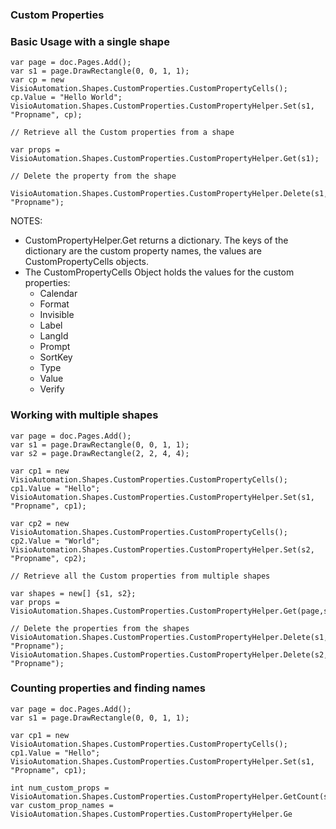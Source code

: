 ### Custom Properties

### Basic Usage with a single shape

```
var page = doc.Pages.Add();
var s1 = page.DrawRectangle(0, 0, 1, 1);
var cp = new VisioAutomation.Shapes.CustomProperties.CustomPropertyCells();
cp.Value = "Hello World";
VisioAutomation.Shapes.CustomProperties.CustomPropertyHelper.Set(s1, "Propname", cp);

// Retrieve all the Custom properties from a shape

var props = VisioAutomation.Shapes.CustomProperties.CustomPropertyHelper.Get(s1);

// Delete the property from the shape

VisioAutomation.Shapes.CustomProperties.CustomPropertyHelper.Delete(s1, "Propname");
```

NOTES:

* CustomPropertyHelper.Get returns a dictionary. The keys of the dictionary are the custom property names, the values are CustomPropertyCells objects.
* The CustomPropertyCells Object holds the values for the custom properties:
  * Calendar
  * Format
  * Invisible
  * Label
  * LangId
  * Prompt
  * SortKey
  * Type
  * Value
  * Verify

### Working with multiple shapes

```
var page = doc.Pages.Add();
var s1 = page.DrawRectangle(0, 0, 1, 1);
var s2 = page.DrawRectangle(2, 2, 4, 4);

var cp1 = new VisioAutomation.Shapes.CustomProperties.CustomPropertyCells();
cp1.Value = "Hello";
VisioAutomation.Shapes.CustomProperties.CustomPropertyHelper.Set(s1, "Propname", cp1);

var cp2 = new VisioAutomation.Shapes.CustomProperties.CustomPropertyCells();
cp2.Value = "World";
VisioAutomation.Shapes.CustomProperties.CustomPropertyHelper.Set(s2, "Propname", cp2);

// Retrieve all the Custom properties from multiple shapes

var shapes = new[] {s1, s2};
var props = VisioAutomation.Shapes.CustomProperties.CustomPropertyHelper.Get(page,shapes);

// Delete the properties from the shapes
VisioAutomation.Shapes.CustomProperties.CustomPropertyHelper.Delete(s1, "Propname");
VisioAutomation.Shapes.CustomProperties.CustomPropertyHelper.Delete(s2, "Propname");
```

### Counting properties and finding names

```
var page = doc.Pages.Add();
var s1 = page.DrawRectangle(0, 0, 1, 1);

var cp1 = new VisioAutomation.Shapes.CustomProperties.CustomPropertyCells();
cp1.Value = "Hello";
VisioAutomation.Shapes.CustomProperties.CustomPropertyHelper.Set(s1, "Propname", cp1);

int num_custom_props = VisioAutomation.Shapes.CustomProperties.CustomPropertyHelper.GetCount(s1);
var custom_prop_names = VisioAutomation.Shapes.CustomProperties.CustomPropertyHelper.Ge
```



